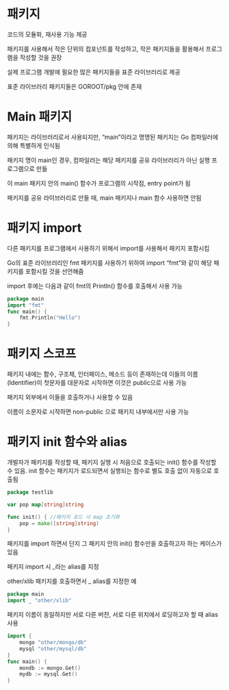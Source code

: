 # 패키지

코드의 모듈화, 재사용 기능 제공

패키지를 사용해서 작은 단위의 컴포넌트를 작성하고, 작은 패키지들을 활용해서 프로그램을 작성할 것을 권장

실제 프로그램 개발에 필요한 많은 패키지들을 표준 라이브러리로 제공

표준 라이브러리 패키지들은 GOROOT/pkg 안에 존재

# Main 패키지

패키지는 라이브러리로서 사용되지만, “main”이라고 명명된 패키지는 Go 컴파일러에 의해 특별하게 인식됨

패키지 명이 main인 경우, 컴파일러는 해당 패키지를 공유 라이브러리가 아닌 실행 프로그램으로 만듦

이 main 패키지 안의 main() 함수가 프로그램의 시작점, entry point가 됨

패키지를 공유 라이브러리로 만들 때, main 패키지나 main 함수 사용하면 안됨

# 패키지 import

다른 패키지를 프로그램에서 사용하기 위해서 import를 사용해서 패키지 포함시킴

Go의 표준 라이브러리인 fmt 패키지를 사용하기 위하여 import “fmt”와 같이 해당 패키지를 포함시킬 것을 선언해줌

import 후에는 다음과 같이 fmt의 Println() 함수를 호출해서 사용 가능

```go
package main
import "fmt"
func main() {
	fmt.Println("Hello")
}
```

# 패키지 스코프

패키지 내에는 함수, 구조체, 인터페이스, 메소드 등이 존재하는데 이들의 이름(Identifier)이 첫문자를 대문자로 시작하면 이것은 public으로 사용 가능

패키지 외부에서 이들을 호출하거나 사용할 수 있음

이름이 소문자로 시작하면 non-public 으로 패키지 내부에서만 사용 가능

# 패키지 init 함수와 alias

개발자가 패키지를 작성할 때, 패키지 실행 시 처음으로 호출되는 init() 함수를 작성할 수 있음. init 함수는 패키지가 로드되면서 실행되는 함수로 별도 호출 없이 자동으로 호출됨

```go
package testlib

var pop map[string]string

func init() { //패키지 로드 시 map 초기화
	pop = make([string]string)
}
```

패키지를 import 하면서 단지 그 패키지 안의 init() 함수만을 호출하고자 하는 케이스가 있음

패키지 import 시 _라는 alias를 지정

other/xlib 패키지를 호출하면서 _ alias를 지정한 예

```go
package main
import _ "other/xlib"
```

패키지 이름이 동일하지만 서로 다른 버전, 서로 다른 위치에서 로딩하고자 할 때 alias 사용
```go
import {
	mongo "other/mongo/db"
	mysql "other/mysql/db"
}
func main() {
	mondb := mongo.Get()
	mydb := mysql.Get()
}
```
